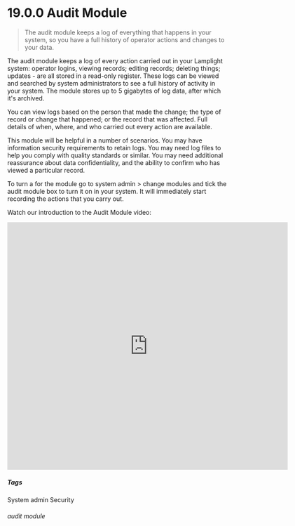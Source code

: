 # 19.0.0 Audit Module

> The audit module keeps a log of everything that happens in your system, so you have a full
> history of operator actions and changes to your data.

The audit module keeps a log of every action carried out in your Lamplight system: operator logins, viewing records;
editing records; deleting things; updates - are all stored in a read-only register. These logs can be viewed and
searched by system administrators to see a full history of activity in your system. The module stores up to 5 gigabytes
of log data, after which it's archived.

You can view logs based on the person that made the change; the type of record or change that happened; or the record
that was affected. Full details of when, where, and who carried out every action are available.

This module will be helpful in a number of scenarios. You may have information security requirements to retain logs. You
may need log files to help you comply with quality standards or similar. You may need additional reassurance about data
confidentiality, and the ability to confirm who has viewed a particular record.

To turn a for the module go to system admin > change modules and tick the audit module box to turn it on in your system.
It will immediately start recording the actions that you carry out.


Watch our introduction to the Audit Module video:

<iframe width="640" height="564" src="https://player.vimeo.com/video/673267455" frameborder="0" allowFullScreen mozallowfullscreen webkitAllowFullScreen></iframe>


##### Tags
System admin
Security


###### audit module
